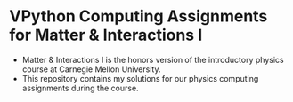 # VPython Computing Assignments for Matter & Interactions I

* Matter & Interactions I is the honors version of the introductory physics course at Carnegie Mellon University.
* This repository contains my solutions for our physics computing assignments during the course.
